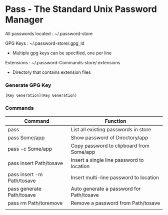 # Pass - The Standard Unix Password Manager

All passwords located : ~/.password-store

GPG Keys : ~/.password-store/.gpg_id
- Multiple gpg keys can be specified, one per line

Extensions : ~/.password-Commands-store/.extensions
- Directory that contains extension files

### Generate GPG Key
    [Key Generation](Key Generation)

### Commands
| Command                    | Function                                  |
| ---                        | ---                                       |
| pass                       | List all existing passwords in store      |
| pass Some/app              | Show password of Directory/app            |
| pass -c Some/app           | Copy password to clipboard from Some/app  |
| pass insert Path/tosave    | Insert a single line password to location |
| pass insert -m Path/tosave | Insert multi-line password to location    |
| pass generate Path/tosave  | Auto generate a password for Path/tosave  |
| pass rm Path/toremove      | Remove a password from Path/tosave        |
|                            |                                           |
